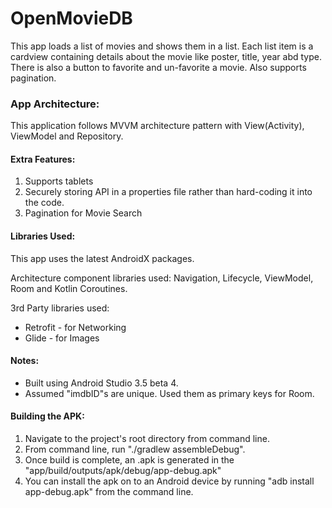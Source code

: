 # OpenMovieDB
This app loads a list of movies and shows them in a list. Each list item is a cardview containing details about the movie like poster, title, year abd type. There is also a button to favorite and un-favorite a movie. Also supports pagination.

### App Architecture:
This application follows MVVM architecture pattern with View(Activity), ViewModel and Repository.

#### Extra Features:
1. Supports tablets
2. Securely storing API in a properties file rather than hard-coding it into the code.
3. Pagination for Movie Search

#### Libraries Used:
This app uses the latest AndroidX packages.

Architecture  component libraries used:
Navigation, Lifecycle, ViewModel, Room and Kotlin Coroutines.

3rd Party libraries used:
* Retrofit - for Networking
* Glide - for Images

#### Notes:
* Built using Android Studio 3.5 beta 4.
* Assumed "imdbID"s are unique. Used them as primary keys for Room.

#### Building the APK:
1. Navigate to the project's root directory from command line.
2. From command line,  run "./gradlew assembleDebug".
3. Once build is complete, an .apk is generated in the "app/build/outputs/apk/debug/app-debug.apk"
4. You can install the apk on to an Android device by running "adb install app-debug.apk" from the command line.

